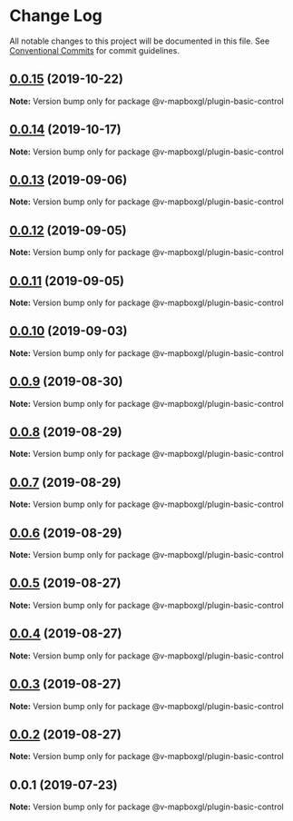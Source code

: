 # Change Log

All notable changes to this project will be documented in this file.
See [Conventional Commits](https://conventionalcommits.org) for commit guidelines.

## [0.0.15](https://github.com/reno-xjb/v-mapboxgl/compare/@v-mapboxgl/plugin-basic-control@0.0.14...@v-mapboxgl/plugin-basic-control@0.0.15) (2019-10-22)

**Note:** Version bump only for package @v-mapboxgl/plugin-basic-control





## [0.0.14](https://github.com/reno-xjb/v-mapboxgl/compare/@v-mapboxgl/plugin-basic-control@0.0.13...@v-mapboxgl/plugin-basic-control@0.0.14) (2019-10-17)

**Note:** Version bump only for package @v-mapboxgl/plugin-basic-control





## [0.0.13](https://github.com/reno-xjb/v-mapboxgl/compare/@v-mapboxgl/plugin-basic-control@0.0.12...@v-mapboxgl/plugin-basic-control@0.0.13) (2019-09-06)

**Note:** Version bump only for package @v-mapboxgl/plugin-basic-control





## [0.0.12](https://github.com/reno-xjb/v-mapboxgl/compare/@v-mapboxgl/plugin-basic-control@0.0.11...@v-mapboxgl/plugin-basic-control@0.0.12) (2019-09-05)

**Note:** Version bump only for package @v-mapboxgl/plugin-basic-control





## [0.0.11](https://github.com/reno-xjb/v-mapboxgl/compare/@v-mapboxgl/plugin-basic-control@0.0.10...@v-mapboxgl/plugin-basic-control@0.0.11) (2019-09-05)

**Note:** Version bump only for package @v-mapboxgl/plugin-basic-control





## [0.0.10](https://github.com/reno-xjb/v-mapboxgl/compare/@v-mapboxgl/plugin-basic-control@0.0.9...@v-mapboxgl/plugin-basic-control@0.0.10) (2019-09-03)

**Note:** Version bump only for package @v-mapboxgl/plugin-basic-control





## [0.0.9](https://github.com/reno-xjb/v-mapboxgl/compare/@v-mapboxgl/plugin-basic-control@0.0.8...@v-mapboxgl/plugin-basic-control@0.0.9) (2019-08-30)

**Note:** Version bump only for package @v-mapboxgl/plugin-basic-control





## [0.0.8](https://github.com/reno-xjb/v-mapboxgl/compare/@v-mapboxgl/plugin-basic-control@0.0.7...@v-mapboxgl/plugin-basic-control@0.0.8) (2019-08-29)

**Note:** Version bump only for package @v-mapboxgl/plugin-basic-control





## [0.0.7](https://github.com/reno-xjb/v-mapboxgl/compare/@v-mapboxgl/plugin-basic-control@0.0.6...@v-mapboxgl/plugin-basic-control@0.0.7) (2019-08-29)

**Note:** Version bump only for package @v-mapboxgl/plugin-basic-control





## [0.0.6](https://github.com/reno-xjb/v-mapboxgl/compare/@v-mapboxgl/plugin-basic-control@0.0.4...@v-mapboxgl/plugin-basic-control@0.0.6) (2019-08-29)

**Note:** Version bump only for package @v-mapboxgl/plugin-basic-control





## [0.0.5](https://github.com/reno-xjb/v-mapboxgl/compare/@v-mapboxgl/plugin-basic-control@0.0.4...@v-mapboxgl/plugin-basic-control@0.0.5) (2019-08-27)

**Note:** Version bump only for package @v-mapboxgl/plugin-basic-control





## [0.0.4](https://github.com/reno-xjb/v-mapboxgl/compare/@v-mapboxgl/plugin-basic-control@0.0.3...@v-mapboxgl/plugin-basic-control@0.0.4) (2019-08-27)

**Note:** Version bump only for package @v-mapboxgl/plugin-basic-control





## [0.0.3](https://github.com/reno-xjb/v-mapboxgl/compare/@v-mapboxgl/plugin-basic-control@0.0.2...@v-mapboxgl/plugin-basic-control@0.0.3) (2019-08-27)

**Note:** Version bump only for package @v-mapboxgl/plugin-basic-control





## [0.0.2](https://github.com/reno-xjb/v-mapboxgl/compare/@v-mapboxgl/plugin-basic-control@0.0.1...@v-mapboxgl/plugin-basic-control@0.0.2) (2019-08-27)

**Note:** Version bump only for package @v-mapboxgl/plugin-basic-control





## 0.0.1 (2019-07-23)

**Note:** Version bump only for package @v-mapboxgl/plugin-basic-control
